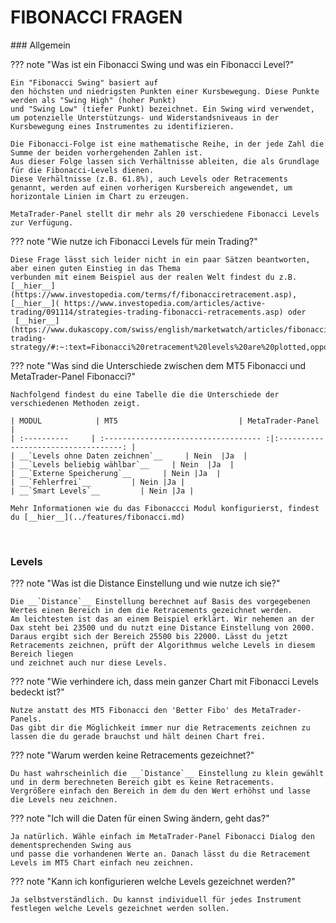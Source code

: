  
# FIBONACCI FRAGEN
<p id="com-faq"></p>
### Allgemein	 	 
	
??? note "Was ist ein Fibonacci Swing und was ein Fibonacci Level?"

    Ein "Fibonacci Swing" basiert auf 
	den höchsten und niedrigsten Punkten einer Kursbewegung. Diese Punkte werden als "Swing High" (hoher Punkt) 
	und "Swing Low" (tiefer Punkt) bezeichnet. Ein Swing wird verwendet, 
	um potenzielle Unterstützungs- und Widerstandsniveaus in der Kursbewegung eines Instrumentes zu identifizieren.  
	
	Die Fibonacci-Folge ist eine mathematische Reihe, in der jede Zahl die Summe der beiden vorhergehenden Zahlen ist.
	Aus dieser Folge lassen sich Verhältnisse ableiten, die als Grundlage für die Fibonacci-Levels dienen.
	Diese Verhältnisse (z.B. 61.8%), auch Levels oder Retracements genannt, werden auf einen vorherigen Kursbereich angewendet, um horizontale Linien im Chart zu erzeugen.  
	
	MetaTrader-Panel stellt dir mehr als 20 verschiedene Fibonacci Levels zur Verfügung.
	
	
??? note "Wie nutze ich Fibonacci Levels für mein Trading?"

    Diese Frage lässt sich leider nicht in ein paar Sätzen beantworten, aber einen guten Einstieg in das Thema
	verbunden mit einem Beispiel aus der realen Welt findest du z.B. [__hier__](https://www.investopedia.com/terms/f/fibonacciretracement.asp), [__hier__]( https://www.investopedia.com/articles/active-trading/091114/strategies-trading-fibonacci-retracements.asp) oder
	 [__hier__](https://www.dukascopy.com/swiss/english/marketwatch/articles/fibonacci-trading-strategy/#:~:text=Fibonacci%20retracement%20levels%20are%20plotted,opportunity%20to%20plan%20your%20moves.).

	
??? note "Was sind die Unterschiede zwischen dem MT5 Fibonacci und MetaTrader-Panel Fibonacci?"

    Nachfolgend findest du eine Tabelle die die Unterschiede der verschiedenen Methoden zeigt.
	
	| MODUL            | MT5                           | MetaTrader-Panel                          |
	| :----------     | :----------------------------------- :|:-----------------------------------: |
	| __`Levels ohne Daten zeichnen`__     | Nein  |Ja  |
	| __`Levels beliebig wählbar`__     | Nein  |Ja  |
	| __`Externe Speicherung`__       | Nein |Ja  |
	| __`Fehlerfrei`__         | Nein |Ja |
	| __`Smart Levels`__         | Nein |Ja |  
	
	Mehr Informationen wie du das Fibonaccci Modul konfigurierst, findest du [__hier__](../features/fibonacci.md)

<br>
	
### Levels	


??? note "Was ist die Distance Einstellung und wie nutze ich sie?"

    Die __`Distance`__ Einstellung berechnet auf Basis des vorgegebenen Wertes einen Bereich in dem die Retracements gezeichnet werden.
	Am leichtesten ist das an einem Beispiel erklärt. Wir nehemen an der Dax steht bei 23500 und du nutzt eine Distance Einstellung von 2000.
	Daraus ergibt sich der Bereich 25500 bis 22000. Lässt du jetzt Retracements zeichnen, prüft der Algorithmus welche Levels in diesem Bereich liegen
	und zeichnet auch nur diese Levels.
	 
	 

??? note "Wie verhindere ich, dass mein ganzer Chart mit Fibonacci Levels bedeckt ist?"

    Nutze anstatt des MT5 Fibonacci den 'Better Fibo' des MetaTrader-Panels.
	Das gibt dir die Möglichkeit immer nur die Retracements zeichnen zu lassen die du gerade brauchst und hält deinen Chart frei.
	 
	 
??? note "Warum werden keine Retracements gezeichnet?"

    Du hast wahrscheinlich die __`Distance`__ Einstellung zu klein gewählt und in derm berechneten Bereich gibt es keine Retracements.
	Vergrößere einfach den Bereich in dem du den Wert erhöhst und lasse die Levels neu zeichnen.
	
??? note "Ich will die Daten für einen Swing ändern, geht das?"

    Ja natürlich. Wähle einfach im MetaTrader-Panel Fibonacci Dialog den dementsprechenden Swing aus 
	und passe die vorhandenen Werte an. Danach lässt du die Retracement Levels im MT5 Chart einfach neu zeichnen.
	

??? note "Kann ich konfigurieren welche Levels gezeichnet werden?"

    Ja selbstverständlich. Du kannst individuell für jedes Instrument festlegen welche Levels gezeichnet werden sollen.	

<br>

<br>
<br>	
<br>
<br>
<br>
<br>
<br>